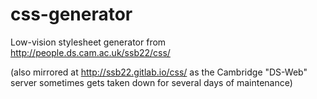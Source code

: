 # css-generator
Low-vision stylesheet generator from http://people.ds.cam.ac.uk/ssb22/css/

(also mirrored at http://ssb22.gitlab.io/css/ as the Cambridge "DS-Web" server sometimes gets taken down for several days of maintenance)
